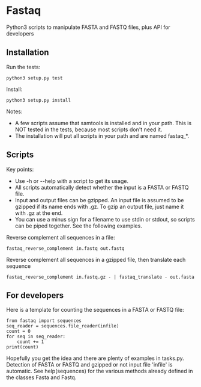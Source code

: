 Fastaq
======

Python3 scripts to manipulate FASTA and FASTQ files, plus API for developers

Installation
------------

Run the tests:

    python3 setup.py test

Install:

    python3 setup.py install

Notes:
 * A few scripts assume that samtools is installed and in your path. This is NOT tested in the tests, because most scripts don't need it.
 * The installation will put all scripts in your path and are named fastaq_*.

Scripts
-------

Key points:
 * Use -h or --help with a script to get its usage.
 * All scripts automatically detect whether the input is a FASTA or FASTQ file.
 * Input and output files can be gzipped. An input file is assumed to be gzipped if its name ends with .gz. To gzip an output file, just name it with .gz at the end.
 * You can use a minus sign for a filename to use stdin or stdout, so scripts can be piped together. See the following examples.

Reverse complement all sequences in a file:

    fastaq_reverse_complement in.fastq out.fastq

Reverse complement all sequences in a gzipped file, then translate each sequence

    fastaq_reverse_complement in.fastq.gz - | fastaq_translate - out.fasta

For developers
--------------

Here is a template for counting the sequences in a FASTA or FASTQ file:

    from fastaq import sequences
    seq_reader = sequences.file_reader(infile)
    count = 0
    for seq in seq_reader:
        count += 1
    print(count)

Hopefully you get the idea and there are plenty of examples in tasks.py. Detection of FASTA or FASTQ and gzipped or not input file 'infile' is automatic. See help(sequences) for the various methods already defined in the classes Fasta and Fastq.
